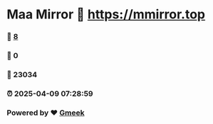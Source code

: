 # Maa Mirror :link: https://mmirror.top 
### :page_facing_up: [8](https://mmirror.top/tag.html) 
### :speech_balloon: 0 
### :hibiscus: 23034 
### :alarm_clock: 2025-04-09 07:28:59 
### Powered by :heart: [Gmeek](https://github.com/Meekdai/Gmeek)

